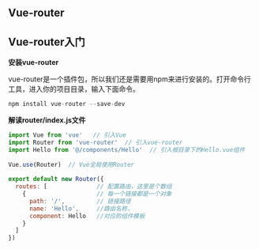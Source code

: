 ## Vue-router
## Vue-router入门
**安装vue-router**

vue-router是一个插件包，所以我们还是需要用npm来进行安装的。打开命令行工具，进入你的项目目录，输入下面命令。
``` js
npm install vue-router --save-dev
```
**解读router/index.js文件**
``` js
import Vue from 'vue'   // 引入Vue
import Router from 'vue-router'  // 引入vue-router
import Hello from '@/components/Hello'  // 引入根目录下的Hello.vue组件
 
Vue.use(Router)  // Vue全局使用Router
 
export default new Router({
  routes: [              // 配置路由，这里是个数组
    {                    // 每一个链接都是一个对象
      path: '/',         // 链接路径
      name: 'Hello',     //路由名称，
      component: Hello   //对应的组件模板
    }
  ]
})
```